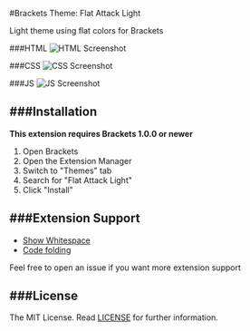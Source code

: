 #Brackets Theme: Flat Attack Light

Light theme using flat colors for Brackets

###HTML
![HTML Screenshot](https://github.com/ostranme/flat-attack-light/blob/master/screenshots/html.png)

###CSS
![CSS Screenshot](https://github.com/ostranme/flat-attack-light/blob/master/screenshots/css.png)

###JS
![JS Screenshot](https://github.com/ostranme/flat-attack-light/blob/master/screenshots/js.png)

###Installation
---
**This extension requires Brackets 1.0.0 or newer**

1. Open Brackets
2. Open the Extension Manager
3. Switch to "Themes" tab
4. Search for "Flat Attack Light"
5. Click "Install"

###Extension Support
---
- [Show Whitespace](https://github.com/DennisKehrig/brackets-show-whitespace)
- [Code folding](https://github.com/thehogfather/brackets-code-folding)

Feel free to open an issue if you want more extension support

###License
---

The MIT License. Read [LICENSE](LICENSE) for further information.